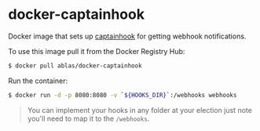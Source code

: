 docker-captainhook
==================

Docker image that sets up [captainhook](https://github.com/bketelsen/captainhook) for getting webhook notifications.

To use this image pull it from the Docker Registry Hub:

```bash
$ docker pull ablas/docker-captainhook
```
Run the container:

```bash
$ docker run -d -p 8080:8080 -v `${HOOKS_DIR}`:/webhooks webhooks
```
> You can implement your hooks in any folder at your election just note you'll need to map it to the `/webhooks`.


